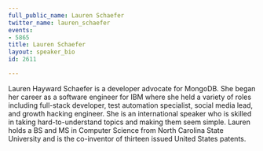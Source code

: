 ```yaml
---
full_public_name: Lauren Schaefer
twitter_name: lauren_schaefer
events:
- 5865
title: Lauren Schaefer
layout: speaker_bio
id: 2611

---
```

Lauren Hayward Schaefer is a developer advocate for MongoDB. She began her career as a software engineer for IBM where she held a variety of roles including full-stack developer, test automation specialist, social media lead, and growth hacking engineer.  She is an international speaker who is skilled in taking hard-to-understand topics and making them seem simple. Lauren holds a BS and MS in Computer Science from North Carolina State University and is the co-inventor of thirteen issued United States patents.